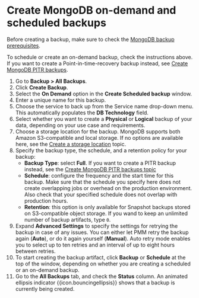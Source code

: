 # Create MongoDB on-demand and scheduled backups

Before creating a backup, make sure to check the [MongoDB backup prerequisites](../backup/mongo-prerequisites.md).

To schedule or create an on-demand backup, check the instructions above. If you want to create a Point-in-time-recovery backup instead, see [Create MongoDB PITR backups](create_PITR_mongo.md).

1. Go to <i class="uil uil-history"></i> **Backup > All Backups**.
2. Click <i class="uil uil-plus-square"></i> **Create Backup**.
3. Select the **On Demand** option in the **Create Scheduled backup** window.
4. Enter a unique name for this backup.
5. Choose the service to back up from the Service name drop-down menu. This automatically populates the **DB Technology** field.
6. Select whether you want to create a **Physical** or **Logical** backup of your data, depending on your use case and requirements.
7. Choose a storage location for the backup. MongoDB supports both Amazon S3-compatible and local storage. If no options are available here, see the [Create a storage location](prepare_storage_location.md) topic.
8. Specify the backup type, the schedule, and a retention policy for your backup:
    - **Backup Type**: select **Full**. If you want to create a PITR backup instead, see the [Create MongoDB PITR backups topic](../backup/create_PITR_mongo.md)
    - **Schedule**: configure the frequency and the start time for this backup. Make sure that the schedule you specify here does not create overlapping jobs or overhead on the production environment. Also check that your specified schedule does not overlap with production hours.
    - **Retention**: this option is only available for Snapshot backups stored on S3-compatible object storage. If you wand to keep an unlimited number of backup artifacts, type `0`.
9. Expand **Advanced Settings** to specify the settings for retrying the backup in case of any issues. You can either let PMM retry the backup again (**Auto**), or do it again yourself (**Manual**). Auto retry mode enables you to select up to ten retries and an interval of up to eight hours between retries.
10. To start creating the backup artifact, click **Backup** or **Schedule** at the top of the window, depending on whether you are creating a scheduled or an on-demand backup.
11. Go to the **All Backups** tab, and check the **Status** column. An animated ellipsis indicator {{icon.bouncingellipsis}} shows that a backup is currently being created.

